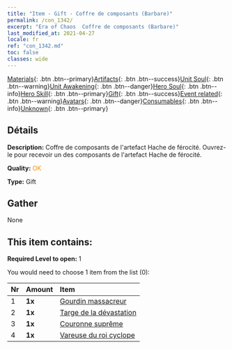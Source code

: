 ```yaml
---
title: "Item - Gift - Coffre de composants (Barbare)"
permalink: /con_1342/
excerpt: "Era of Chaos  Coffre de composants (Barbare)"
last_modified_at: 2021-04-27
locale: fr
ref: "con_1342.md"
toc: false
classes: wide
---
```

 [Materials](/ItemsFR/){: .btn .btn--primary}[Artifacts](/ItemsFR/Artifacts/){: .btn .btn--success}[Unit Soul](/ItemsFR/UnitSoul/){: .btn .btn--warning}[Unit Awakening](/ItemsFR/UnitAwakening/){: .btn .btn--danger}[Hero Soul](/ItemsFR/HeroSoul/){: .btn .btn--info}[Hero Skill](/ItemsFR/HeroSkill/){: .btn .btn--primary}[Gift](/ItemsFR/Gift/){: .btn .btn--success}[Event related](/ItemsFR/Events/){: .btn .btn--warning}[Avatars](/ItemsFR/Avatars/){: .btn .btn--danger}[Consumables](/ItemsFR/Consumables/){: .btn .btn--info}[Unknown](/ItemsFR/Unknown/){: .btn .btn--primary}

## Détails
 **Description:** Coffre de composants de l'artefact Hache de férocité. Ouvrez-le pour recevoir un des composants de l'artefact Hache de férocité.

 **Quality:** <span style="color: #FF8C00">OK</span>

 **Type:** Gift

## Gather

  None

## This item contains:

 **Required Level to open:** 1

 You would need to choose 1 item from the list (0):

  | Nr | Amount |     Item    |
  |:---|:-------|:------------|
  | 1 |  **1x** | [Gourdin massacreur](/ItemsFR/art_125/) |  | 
  | 2 |  **1x** | [Targe de la dévastation](/ItemsFR/art_126/) |  | 
  | 3 |  **1x** | [Couronne suprême](/ItemsFR/art_127/) |  | 
  | 4 |  **1x** | [Vareuse du roi cyclope](/ItemsFR/art_128/) |  | 
